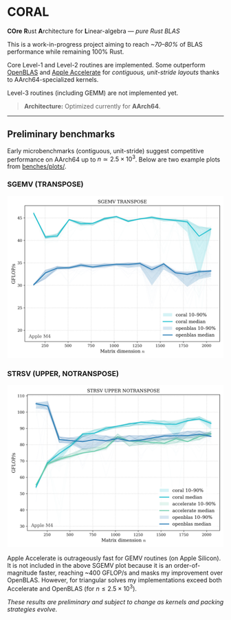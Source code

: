 # CORAL

**COre** **R**ust **A**rchitecture for **L**inear-algebra — *pure Rust BLAS*

This is a work-in-progress project aiming to reach *~70–80%* of BLAS performance while remaining 100% Rust.

Core Level-1 and Level-2 routines are implemented. Some outperform
[OpenBLAS](https://github.com/OpenMathLib/OpenBLAS) and [Apple Accelerate](https://developer.apple.com/documentation/accelerate/blas/)
for *contiguous, unit-stride layouts* thanks to AArch64-specialized kernels.

Level-3 routines (including GEMM) are not implemented yet.

> **Architecture:** Optimized currently for **AArch64**.

---

## Preliminary benchmarks

Early microbenchmarks (contiguous, unit-stride) suggest competitive performance on AArch64 up to $n \simeq 2.5 \times 10^3$. 
Below are two example plots from [benches/plots/](benches/plots/). 

### SGEMV (TRANSPOSE)
![SGEMV TRANSPOSE](benches/plots/SGEMV%20TRANSPOSE.png)

### STRSV (UPPER, NOTRANSPOSE)
![STRSV UPPER NOTRANSPOSE](benches/plots/STRSV%20UPPER%20NOTRANSPOSE.png)

Apple Accelerate is outrageously fast for GEMV routines (on Apple Silicon). It is not included in
the above SGEMV plot because it is an order-of-magnitude faster, reaching ~400 GFLOP/s and masks my improvement over OpenBLAS. 
However, for triangular solves my implementations exceed both Accelerate and OpenBLAS (for $n \leq 2.5 \times 10^3$).

*These results are preliminary and subject to change as kernels and packing strategies evolve.*

